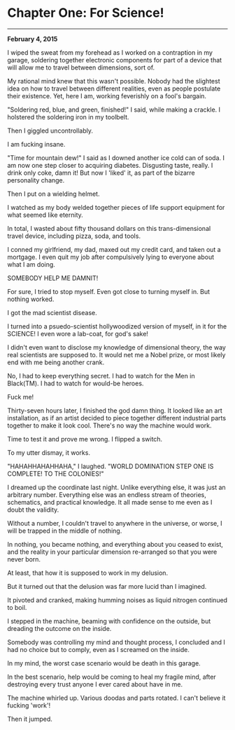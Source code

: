 
# **Chapter One: For Science!**

***
**February 4, 2015**

I wiped the sweat from my forehead as I worked on a contraption in my garage, soldering together electronic components for part of a device that will allow me to travel between dimensions, sort of.

My rational mind knew that this wasn't possible. Nobody had the slightest idea on how to travel between different realities, even as people postulate their existence. Yet, here I am, working feverishly on a fool's bargain.

"Soldering red, blue, and green, finished!" I said, while making a crackle. I holstered the soldering iron in my toolbelt.

Then I giggled uncontrollably.

I am fucking insane.

"Time for mountain dew!" I said as I downed another ice cold can of soda. I am now one step closer to acquiring diabetes. Disgusting taste, really. I drink only coke, damn it! But now I 'liked' it, as part of the bizarre personality change.

Then I put on a wielding helmet.

I watched as my body welded together pieces of life support equipment for what seemed like eternity.

In total, I wasted about fifty thousand dollars on this trans-dimensional travel device, including pizza, soda, and tools.

I conned my girlfriend, my dad, maxed out my credit card, and taken out a mortgage. I even quit my job after compulsively lying to everyone about what I am doing.

SOMEBODY HELP ME DAMNIT!

For sure, I tried to stop myself. Even got close to turning myself in. But nothing worked.

I got the mad scientist disease.

I turned into a psuedo-scientist hollywoodized version of myself, in it for the SCIENCE! I even wore a lab-coat, for god's sake!

I didn't even want to disclose my knowledge of dimensional theory, the way real scientists are supposed to. It would net me a Nobel prize, or most likely end with me being another crank.

No, I had to keep everything secret. I had to watch for the Men in Black(TM). I had to watch for would-be heroes.

Fuck me!

Thirty-seven hours later, I finished the god damn thing. It looked like an art installation, as if an artist decided to piece together different industrial parts together to make it look cool. There's no way the machine would work.

Time to test it and prove me wrong. I flipped a switch.

To my utter dismay, it works.

"HAHAHHAHAHHAHA," I laughed. "WORLD DOMINATION STEP ONE IS COMPLETE! TO THE COLONIES!"

I dreamed up the coordinate last night. Unlike everything else, it was just an arbitrary number. Everything else was an endless stream of theories, schematics, and practical knowledge. It all made sense to me even as I doubt the validity.

Without a number, I couldn't travel to anywhere in the universe, or worse, I will be trapped in the middle of nothing.

In nothing, you became nothing, and everything about you ceased to exist, and the reality in your particular dimension re-arranged so that you were never born.

At least, that how it is supposed to work in my delusion.

But it turned out that the delusion was far more lucid than I imagined.

It pivoted and cranked, making humming noises as liquid nitrogen continued to boil.

I stepped in the machine, beaming with confidence on the outside, but dreading the outcome on the inside.

Somebody was controlling my mind and thought process, I concluded and I had no choice but to comply, even as I screamed on the inside.

In my mind, the worst case scenario would be death in this garage.

In the best scenario, help would be coming to heal my fragile mind, after destroying every trust anyone I ever cared about have in me.

The machine whirled up. Various doodas and parts rotated. I can't believe it fucking 'work'!

Then it jumped.
